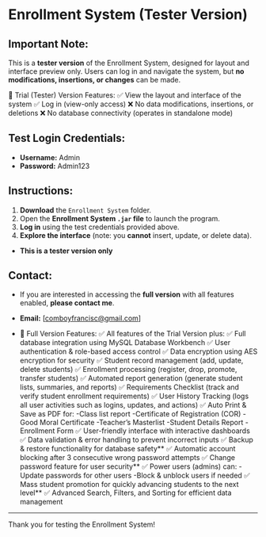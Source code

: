 # Enrollment System (Tester Version)

## Important Note:
This is a **tester version** of the Enrollment System, designed for layout and interface preview only. Users can log in and navigate the system, but **no modifications, insertions, or changes** can be made.  

📌 Trial (Tester) Version Features:
✅ View the layout and interface of the system
✅ Log in (view-only access)
❌ No data modifications, insertions, or deletions
❌ No database connectivity (operates in standalone mode)

## Test Login Credentials:
- **Username:** Admin  
- **Password:** Admin123  

## Instructions:
1. **Download** the `Enrollment System` folder.  
2. Open the **Enrollment System `.jar` file** to launch the program.  
3. **Log in** using the test credentials provided above.  
4. **Explore the interface** (note: you **cannot** insert, update, or delete data).  


- **This is a tester version only**  

## Contact:
- If you are interested in accessing the **full version** with all features enabled, **please contact me**.  
- **Email:** [comboyfrancisc@gmail.com]

- 🚀 Full Version Features:
✅ All features of the Trial Version plus:
✅ Full database integration using MySQL Database Workbench
✅ User authentication & role-based access control
✅ Data encryption using AES encryption for security
✅ Student record management (add, update, delete students)
✅ Enrollment processing (register, drop, promote, transfer students)
✅ Automated report generation (generate student lists, summaries, and reports)
✅ Requirements Checklist (track and verify student enrollment requirements)
✅ User History Tracking (logs all user activities such as logins, updates, and actions)
✅ Auto Print & Save as PDF for:
-Class list report
-Certificate of Registration (COR)
-Good Moral Certificate
-Teacher’s Masterlist
-Student Details Report
-Enrollment Form
✅ User-friendly interface with interactive dashboards
✅ Data validation & error handling to prevent incorrect inputs
✅ Backup & restore functionality for database safety**
✅ Automatic account blocking after 3 consecutive wrong password attempts
✅ Change password feature for user security**
✅ Power users (admins) can:
-Update passwords for other users
-Block & unblock users if needed
✅ Mass student promotion for quickly advancing students to the next level**
✅ Advanced Search, Filters, and Sorting for efficient data management
---

Thank you for testing the Enrollment System!
